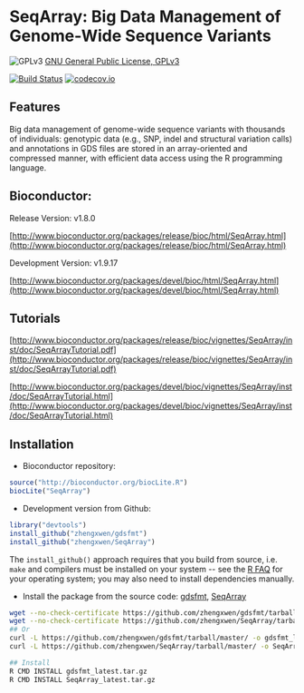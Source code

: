 SeqArray: Big Data Management of Genome-Wide Sequence Variants
===

![GPLv3](http://www.gnu.org/graphics/gplv3-88x31.png)
[GNU General Public License, GPLv3](http://www.gnu.org/copyleft/gpl.html)

[![Build Status](https://travis-ci.org/zhengxwen/SeqArray.png)](https://travis-ci.org/zhengxwen/SeqArray)
[![codecov.io](https://codecov.io/github/zhengxwen/SeqArray/coverage.svg?branch=master)](https://codecov.io/github/zhengxwen/SeqArray?branch=master)


## Features

Big data management of genome-wide sequence variants with thousands of individuals: genotypic data (e.g., SNP, indel and structural variation calls) and annotations in GDS files are stored in an array-oriented and compressed manner, with efficient data access using the R programming language.

## Bioconductor:

Release Version: v1.8.0

[http://www.bioconductor.org/packages/release/bioc/html/SeqArray.html](http://www.bioconductor.org/packages/release/bioc/html/SeqArray.html)

Development Version: v1.9.17

[http://www.bioconductor.org/packages/devel/bioc/html/SeqArray.html](http://www.bioconductor.org/packages/devel/bioc/html/SeqArray.html)


## Tutorials

[http://www.bioconductor.org/packages/release/bioc/vignettes/SeqArray/inst/doc/SeqArrayTutorial.pdf](http://www.bioconductor.org/packages/release/bioc/vignettes/SeqArray/inst/doc/SeqArrayTutorial.pdf)

[http://www.bioconductor.org/packages/devel/bioc/vignettes/SeqArray/inst/doc/SeqArrayTutorial.html](http://www.bioconductor.org/packages/devel/bioc/vignettes/SeqArray/inst/doc/SeqArrayTutorial.html)


## Installation

* Bioconductor repository:
```R
source("http://bioconductor.org/biocLite.R")
biocLite("SeqArray")
```

* Development version from Github:
```R
library("devtools")
install_github("zhengxwen/gdsfmt")
install_github("zhengxwen/SeqArray")
```
The `install_github()` approach requires that you build from source, i.e. `make` and compilers must be installed on your system -- see the [R FAQ](http://cran.r-project.org/faqs.html) for your operating system; you may also need to install dependencies manually.

* Install the package from the source code:
[gdsfmt](https://github.com/zhengxwen/gdsfmt/tarball/master),
[SeqArray](https://github.com/zhengxwen/SeqArray/tarball/master)
```sh
wget --no-check-certificate https://github.com/zhengxwen/gdsfmt/tarball/master -O gdsfmt_latest.tar.gz
wget --no-check-certificate https://github.com/zhengxwen/SeqArray/tarball/master -O SeqArray_latest.tar.gz
## Or
curl -L https://github.com/zhengxwen/gdsfmt/tarball/master/ -o gdsfmt_latest.tar.gz
curl -L https://github.com/zhengxwen/SeqArray/tarball/master/ -o SeqArray_latest.tar.gz

## Install
R CMD INSTALL gdsfmt_latest.tar.gz
R CMD INSTALL SeqArray_latest.tar.gz
```
